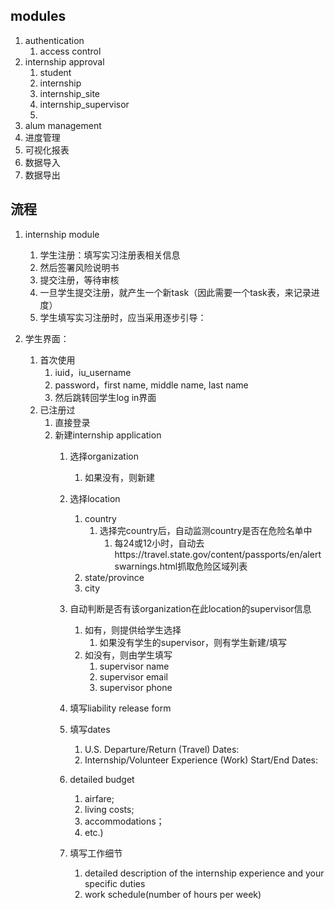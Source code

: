 ## modules

1. authentication
   1. access control
2. internship approval
   1. student
   2. internship
   3. internship_site
   4. internship_supervisor
   5. ​
3. alum management
4. 进度管理
5. 可视化报表
6. 数据导入
7. 数据导出


## 流程
1. internship module
    1. 学生注册：填写实习注册表相关信息
    2. 然后签署风险说明书
    3. 提交注册，等待审核
    4. 一旦学生提交注册，就产生一个新task（因此需要一个task表，来记录进度）
    5. 学生填写实习注册时，应当采用逐步引导：

2. 学生界面：
    1. 首次使用
        1. iuid，iu_username
        2. password，first name, middle name, last name
        3. 然后跳转回学生log in界面
    2. 已注册过
        1. 直接登录
        2. 新建internship application
            1. 选择organization
                1. 如果没有，则新建
            2. 选择location
                1. country
                    1. 选择完country后，自动监测country是否在危险名单中
                       1. 每24或12小时，自动去https://travel.state.gov/content/passports/en/alertswarnings.html抓取危险区域列表
                2. state/province
                3. city
                
            3. 自动判断是否有该organization在此location的supervisor信息
                1. 如有，则提供给学生选择
                    1. 如果没有学生的supervisor，则有学生新建/填写
                2. 如没有，则由学生填写
                    1. supervisor name
                    2. supervisor email
                    3. supervisor phone
            4. 填写liability release form
            5. 填写dates
                1. U.S. Departure/Return (Travel) Dates:
                2. Internship/Volunteer Experience (Work) Start/End Dates:
            6. detailed budget
                1. airfare; 
                2. living costs; 
                3. accommodations；
                4. etc.)
            6. 填写工作细节
                1. detailed description of the internship experience and your specific duties
                2. work schedule(number of hours per week)
            

## 